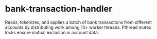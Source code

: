# bank-transaction-handler
Reads, tokenizes, and applies a batch of bank transactions from different accounts by distributing work among 10+ worker threads. Pthread mutex locks ensure mutual exclusion in account data.
